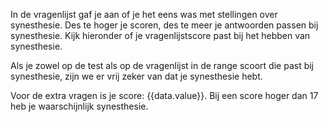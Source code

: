 In de vragenlijst gaf je aan of je het eens was met stellingen over synesthesie. Des te hoger je scoren, des te meer je antwoorden passen bij synesthesie. Kijk hieronder of je vragenlijstscore past bij het hebben van synesthesie.

Als je zowel op de test als op de vragenlijst in de range scoort die past bij synesthesie, zijn we er vrij zeker van dat je synesthesie hebt.

<likertresults v-slot:default="data"><p>Voor de extra vragen is je score: {{data.value}}. Bij een score hoger dan 17 heb je waarschijnlijk synesthesie.</p></likertresults>
